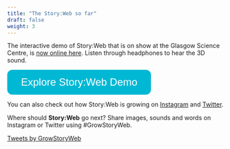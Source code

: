 ```yaml
---
title: "The Story:Web so far"
draft: false
weight: 3
---
```

<style>
.button {
    background-color: #00b8d4; 
    border: none;
    color: white;
    padding: 15px 32px;
    text-align: center;
    text-decoration: none;
    display: inline-block;
    font-size: 24px;
    border-radius: 12px;
    transition-duration: 0.4s;
}

.button:hover {
  background-color: #006666;
  color: white;
}
</style>

The interactive demo of Story:Web that is on show at the Glasgow Science Centre, is [now online here](https://explore.storyweb.info/). Listen through headphones to hear the 3D sound.

<button class="button" onclick="window.location.href='https://explore.storyweb.info/';">
      Explore Story:Web Demo</button>


You can also check out how Story:Web is growing on [Instagram](https://www.instagram.com/growstoryweb/) and [Twitter](https://twitter.com/GrowStoryWeb).

Where should **Story:Web** go next? Share images, sounds and words on Instagram or Twitter using #GrowStoryWeb.

<a class="twitter-timeline" href="https://twitter.com/GrowStoryWeb?ref_src=twsrc%5Etfw">Tweets by GrowStoryWeb</a> <script async src="https://platform.twitter.com/widgets.js" charset="utf-8"></script>
